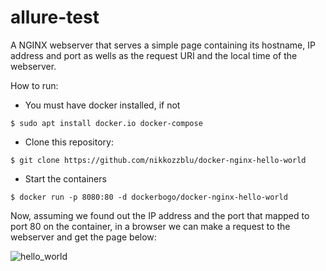 # allure-test

A NGINX webserver that serves a simple page containing its hostname, IP address and port as wells as the request URI and the local time of the webserver.

How to run:

- You must have docker installed, if not
```
$ sudo apt install docker.io docker-compose
```

- Clone this repository:
```
$ git clone https://github.com/nikkozzblu/docker-nginx-hello-world
```
- Start the containers

```
$ docker run -p 8080:80 -d dockerbogo/docker-nginx-hello-world
```

Now, assuming we found out the IP address and the port that mapped to port 80 on the container, in a browser we can make a request to the webserver and get the page below: 

![hello_world](./hello_world.png)
